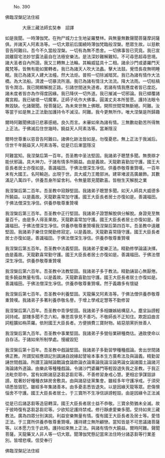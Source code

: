 ﻿　　No. 390

佛臨涅槃記法住經

　　　　大唐三藏法師玄奘奉　詔譯


如是我聞。一時薄伽梵。在拘尸城力士生地娑羅雙林。與無量無數聲聞菩薩摩訶薩俱。并諸天人阿素洛等。一切大眾前后圍繞時薄伽梵臨般涅槃。愍眾生故。以慈軟音告阿難曰。吾今不久當般涅槃。一切有為無不悉舍。一切佛事皆已究竟。我已宣說離窟宅法妙甘露法最自在法極安樂法。是法深妙難解難知。不可尋思超尋思境。諸大圣者自內所證。我又三轉無上法輪。其輪威猛具十二相。諸余沙門或婆羅門天魔梵等。皆無有能如實轉者。我已為諸天人吹大法蠡。擊大法鼓。覺悟長夜無明睡眠。我已為諸天人建大法幢。然大法炬。普照一切除滅暗冥。我已為諸有情作大法橋。為大法船。濟渡一切暴流所溺。我已為諸有情注大法流。降大法雨。一切枯槁皆令潤洽。我已開顯解脫正路。引諸世間迷失道者。若諸有情我應度者皆已度訖。諸未度者皆亦為作得度因緣。我已降伏一切外道。我已摧滅一切邪論。我已傾覆諸魔宮殿。我已破壞一切魔軍。正師子吼作大佛事。圓滿丈夫本所誓愿。護持法眼令無毀缺。化諸聲聞。授菩薩記。為未來世無上佛眼。開照世間常無斷絕。阿難。汝等當于如是無上正法勤加護持令不滅沒。阿難。我今更無所作。唯大涅槃是所歸趣

爾時阿難聞佛語已悲慕感絕。良久而言。未審如來為諸有情。三無數劫勤苦所得無上正法。于佛滅后住世幾時。饒益天人阿素洛等。當漸隱沒

爾時世尊重以慈音告阿難曰。諸佛化跡法皆如是。勿復憂悲。無上正法于我滅后。住世千年饒益天人阿素洛等。從是已后漸當隱沒

阿難當知。我涅槃后第一百年。吾圣教中圣法堅固。我諸弟子聰慧多聞。無畏辯才能伏邪論。具大神力。于諸有情多所饒益。由是義故。天龍歡喜勤加守護。國王大臣長者居士亦復如是。善識福田。于佛法僧深生凈信。供養恭敬尊重贊嘆。一百年末有大國王。名阿輸迦。出現于世。具大威力王贍部洲。建窣堵波高廣嚴飾。其數滿足八萬四千。供養吾身所留舍利。令無量眾見聞歡喜。皆樹生天解脫之業

我涅槃后第二百年。吾圣教中寂靜堅固。我諸弟子聰慧多聞。如天人師具大威德多所饒益。以是義故。天龍歡喜常加守護。國王大臣長者居士亦復如是。善識福田。于佛法僧深生凈信。供養恭敬尊重贊嘆

我涅槃后第三百年。吾圣教中正行堅固。我諸弟子證慧解脫俱分解脫。身證見至無量百千。由是多人得圣果故。天龍歡喜常加守護。國王大臣長者居士亦復如是。善識福田。于佛法僧深生凈信。供養恭敬尊重贊嘆我涅槃后第四百年。吾圣教中遠離堅固。我諸弟子樂住空閑勤修寂定。以是義故。天龍歡喜常隨守護。國王大臣長者居士亦復如是。善識福田。于佛法僧深生凈信。供養恭敬尊重贊嘆

我涅槃后第五百年。吾圣教中法義堅固。我諸弟子愛樂正法。精勤修學論議決擇。由是義故。天龍歡喜常勤守護。國王大臣長者居士亦復如是。善識福田。于佛法僧深生凈信。供養恭敬尊重贊嘆

我涅槃后第六百年。吾圣教中法教堅固。我諸弟子多于教法。精勤誦習心無厭倦。能多饒益無量有情。以是義故。天龍歡喜勤加守護。國王大臣長者居士亦復如是。善識福田。于佛法僧深生凈信。供養恭敬尊重贊嘆。然于義趣多有懷疑

我涅槃后第七百年。吾圣教中利養堅固。天龍藥叉阿素洛等。于佛法僧供養恭敬尊重贊嘆。我諸弟子多著利養恭敬名譽。于增上學戒定慧等不勤修習

我涅槃后第八百年。吾圣教中乖爭堅固。我諸弟子多相嫌嫉結構惡人。塵坌訕謗輕訶持戒。鄙賤多聞不念六和。專思乖爭見不善巧。不敬師長不正知住。欺誑諂曲言詞粗獷如栴茶羅。依附國王大臣長者。方便損費三寶財物。結惡朋黨折挫善人

我涅槃后第九百年。吾圣教中事業堅固。我諸弟子多營俗業耕種商估。通致使命以自存活。于諸如來所制學處。慢緩毀犯

我涅槃后第十百年。吾圣教中戲論堅固。我諸弟子多勤習學種種戲論。舍出世間諸佛正教。所謂契經應頌記別諷誦自說緣起譬喻本事本生方廣希法及與論義。精勤習誦世間戲論。所謂王論賊論戰論食論飲論衣論乘論我論淫論男論女論諸國土論諸河海論諸外道論。由樂此等種種戲論。令諸沙門婆羅門等輕毀退失我之圣教。于我正法毗奈耶中。當有如斯諸惡苾芻苾芻尼等。不善修習身戒心慧。更相忿爭謀毀誹謗。耽著妙好種種衣缽房舍敷具。由與諸惡徒黨集會。雖經多年守護凈戒。于須臾頃悉皆毀犯。雖經多年集諸善本。由多憂恚悉皆退失。以是因緣天龍等眾。悲傷懊惱舍不守護。國王大臣長者居士。于三寶所不生凈信誹謗輕毀。由是因緣令正法滅

從是已后諸苾芻等造惡轉深。國王大臣長者居士益不恭敬。三寶余勢猶未全滅。故于彼時復有苾芻苾芻尼等。少欲知足護持禁戒。修行靜慮愛樂多聞。受持如來三藏教法。廣為四眾分別演說。利益安樂無量有情。復有國王大臣長者及居士等。愛惜正法。于三寶所供養恭敬尊重贊嘆。護持建立無所顧戀。當知皆是不可思議諸菩薩等。以本愿力生于此時。護持如來無上正法。與諸有情作大饒益。爾時阿難。聲聞菩薩。天龍藥叉人非人等一切大眾。聞薄伽梵懸記當來法住時分諸苾芻等行業差別。皆增悲嘆。信受奉行

佛臨涅槃記法住經
